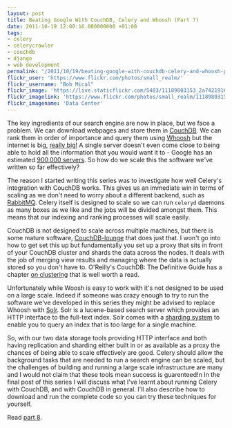 ```yaml
---
layout: post
title: Beating Google With CouchDB, Celery and Whoosh (Part 7)
date: 2011-10-19 12:00:16.000000000 +01:00
tags:
- celery
- celerycrawler
- couchdb
- django
- web development
permalink: "/2011/10/19/beating-google-with-couchdb-celery-and-whoosh-part-7/"
flickr_user: 'https://www.flickr.com/photos/small_realm/'
flickr_username: "Bob Mical"
flickr_image: 'https://live.staticflickr.com/5483/11189803153_2a7421916d_w.jpg'
flickr_imagelink: 'https://www.flickr.com/photos/small_realm/11189803153/'
flickr_imagename: 'Data Center'
---
```

The key ingredients of our search engine are now in place, but we face a problem. We can download webpages and
store them in [CouchDB](http://couchdb.apache.org/). We can rank them in order of importance and
query them using [Whoosh](https://bitbucket.org/mchaput/whoosh/wiki/Home) but the internet is big,
[really big!](http://thenextweb.com/shareables/2011/01/11/infographic-how-big-is-the-internet/) A
single server doesn't even come close to being able to hold all the information that you would want it to -
Google has an estimated
[900,000
servers](http://www.datacenterknowledge.com/archives/2009/05/14/whos-got-the-most-web-servers/). So how do we scale this the software we've written so far effectively?

The reason I started writing this series was to investigate how well Celery's integration with CouchDB works.
This gives us an immediate win in terms of scaling as we don't need to worry about a different backend, such
as [RabbitMQ](http://www.rabbitmq.com/). Celery itself is designed to scale so we can run
`celeryd` daemons as many boxes as we like and the jobs will be divided amongst them. This means that
our indexing and ranking processes will scale easily.

CouchDB is not designed to scale across multiple machines, but there is some mature software,
[CouchDB-lounge](http://tilgovi.github.com/couchdb-lounge/) that does just that. I won't go into how
to get set this up but fundamentally you set up a proxy that sits in front of your CouchDB cluster and shards
the data across the nodes. It deals with the job of merging view results and managing where the data is
actually stored so you don't have to. O'Reilly's CouchDB: The Definitive Guide has a chapter
[on clustering](http://guide.couchdb.org/draft/clustering.html) that is well worth a read.

Unfortunately while Woosh is easy to work with it's not designed to be used on a large scale. Indeed if
someone was crazy enough to try to run the software we've developed in this series they might be advised to
replace Whoosh with [Solr](http://lucene.apache.org/solr/). Solr is a lucene-based search server
which provides an HTTP interface to the full-text index. Solr comes with a
[sharding system](http://wiki.apache.org/solr/DistributedSearch) to enable you to query an index that
is too large for a single machine.

So, with our two data storage tools providing HTTP interface and both having replication and sharding either
built in or as available as a proxy the chances of being able to scale effectively are good. Celery should
allow the background tasks that are needed to run a search engine can be scaled, but the challenges of
building and running a large scale infrastructure are many and I would not claim that these tools mean success
is guarenteed!n In the final post of this series I will discuss what I've learnt about running Celery with
CouchDB, and with CouchDB in general. I'll also describe how to download and run the complete code so you can
try these techniques for yourself.

Read [part 8](/2011/10/21/beating-google-with-couchdb-celery-and-whoosh-part-8/).
